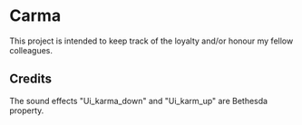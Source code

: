 # Carma

This project is intended to keep track of the loyalty and/or honour my fellow colleagues.

## Credits

The sound effects "Ui_karma_down" and "Ui_karm_up" are Bethesda property.